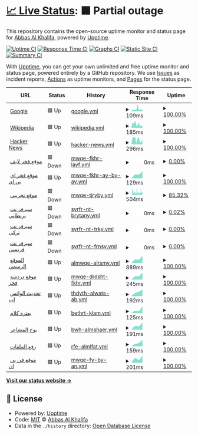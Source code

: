 # [📈 Live Status](https://info-devf5r.github.io/VPN): <!--live status--> **🟧 Partial outage**

This repository contains the open-source uptime monitor and status page for [Abbas Al Khalifa](http://www.devf5r.com/), powered by [Upptime](https://github.com/upptime/upptime).

[![Uptime CI](https://github.com/info-devf5r/VPN/workflows/Uptime%20CI/badge.svg)](https://github.com/info-devf5r/VPN/actions?query=workflow%3A%22Uptime+CI%22)
[![Response Time CI](https://github.com/info-devf5r/VPN/workflows/Response%20Time%20CI/badge.svg)](https://github.com/info-devf5r/VPN/actions?query=workflow%3A%22Response+Time+CI%22)
[![Graphs CI](https://github.com/info-devf5r/VPN/workflows/Graphs%20CI/badge.svg)](https://github.com/info-devf5r/VPN/actions?query=workflow%3A%22Graphs+CI%22)
[![Static Site CI](https://github.com/info-devf5r/VPN/workflows/Static%20Site%20CI/badge.svg)](https://github.com/info-devf5r/VPN/actions?query=workflow%3A%22Static+Site+CI%22)
[![Summary CI](https://github.com/info-devf5r/VPN/workflows/Summary%20CI/badge.svg)](https://github.com/info-devf5r/VPN/actions?query=workflow%3A%22Summary+CI%22)

With [Upptime](https://upptime.js.org), you can get your own unlimited and free uptime monitor and status page, powered entirely by a GitHub repository. We use [Issues](https://github.com/info-devf5r/VPN/issues) as incident reports, [Actions](https://github.com/info-devf5r/VPN/actions) as uptime monitors, and [Pages](https://info-devf5r.github.io/VPN) for the status page.

<!--start: status pages-->
<!-- This summary is generated by Upptime (https://github.com/upptime/upptime) -->
<!-- Do not edit this manually, your changes will be overwritten -->
<!-- prettier-ignore -->
| URL | Status | History | Response Time | Uptime |
| --- | ------ | ------- | ------------- | ------ |
| <img alt="" src="https://icons.duckduckgo.com/ip3/www.google.com.ico" height="13"> [Google](https://www.google.com) | 🟩 Up | [google.yml](https://github.com/info-devf5r/VPN/commits/HEAD/history/google.yml) | <details><summary><img alt="Response time graph" src="./graphs/google/response-time-week.png" height="20"> 109ms</summary><br><a href="https://info-devf5r.github.io/VPN/history/google"><img alt="Response time 109" src="https://img.shields.io/endpoint?url=https%3A%2F%2Fraw.githubusercontent.com%2Finfo-devf5r%2FVPN%2FHEAD%2Fapi%2Fgoogle%2Fresponse-time.json"></a><br><a href="https://info-devf5r.github.io/VPN/history/google"><img alt="24-hour response time 76" src="https://img.shields.io/endpoint?url=https%3A%2F%2Fraw.githubusercontent.com%2Finfo-devf5r%2FVPN%2FHEAD%2Fapi%2Fgoogle%2Fresponse-time-day.json"></a><br><a href="https://info-devf5r.github.io/VPN/history/google"><img alt="7-day response time 109" src="https://img.shields.io/endpoint?url=https%3A%2F%2Fraw.githubusercontent.com%2Finfo-devf5r%2FVPN%2FHEAD%2Fapi%2Fgoogle%2Fresponse-time-week.json"></a><br><a href="https://info-devf5r.github.io/VPN/history/google"><img alt="30-day response time 109" src="https://img.shields.io/endpoint?url=https%3A%2F%2Fraw.githubusercontent.com%2Finfo-devf5r%2FVPN%2FHEAD%2Fapi%2Fgoogle%2Fresponse-time-month.json"></a><br><a href="https://info-devf5r.github.io/VPN/history/google"><img alt="1-year response time 109" src="https://img.shields.io/endpoint?url=https%3A%2F%2Fraw.githubusercontent.com%2Finfo-devf5r%2FVPN%2FHEAD%2Fapi%2Fgoogle%2Fresponse-time-year.json"></a></details> | <details><summary><a href="https://info-devf5r.github.io/VPN/history/google">100.00%</a></summary><a href="https://info-devf5r.github.io/VPN/history/google"><img alt="All-time uptime 100.00%" src="https://img.shields.io/endpoint?url=https%3A%2F%2Fraw.githubusercontent.com%2Finfo-devf5r%2FVPN%2FHEAD%2Fapi%2Fgoogle%2Fuptime.json"></a><br><a href="https://info-devf5r.github.io/VPN/history/google"><img alt="24-hour uptime 100.00%" src="https://img.shields.io/endpoint?url=https%3A%2F%2Fraw.githubusercontent.com%2Finfo-devf5r%2FVPN%2FHEAD%2Fapi%2Fgoogle%2Fuptime-day.json"></a><br><a href="https://info-devf5r.github.io/VPN/history/google"><img alt="7-day uptime 100.00%" src="https://img.shields.io/endpoint?url=https%3A%2F%2Fraw.githubusercontent.com%2Finfo-devf5r%2FVPN%2FHEAD%2Fapi%2Fgoogle%2Fuptime-week.json"></a><br><a href="https://info-devf5r.github.io/VPN/history/google"><img alt="30-day uptime 100.00%" src="https://img.shields.io/endpoint?url=https%3A%2F%2Fraw.githubusercontent.com%2Finfo-devf5r%2FVPN%2FHEAD%2Fapi%2Fgoogle%2Fuptime-month.json"></a><br><a href="https://info-devf5r.github.io/VPN/history/google"><img alt="1-year uptime 100.00%" src="https://img.shields.io/endpoint?url=https%3A%2F%2Fraw.githubusercontent.com%2Finfo-devf5r%2FVPN%2FHEAD%2Fapi%2Fgoogle%2Fuptime-year.json"></a></details>
| <img alt="" src="https://icons.duckduckgo.com/ip3/en.wikipedia.org.ico" height="13"> [Wikipedia](https://en.wikipedia.org) | 🟩 Up | [wikipedia.yml](https://github.com/info-devf5r/VPN/commits/HEAD/history/wikipedia.yml) | <details><summary><img alt="Response time graph" src="./graphs/wikipedia/response-time-week.png" height="20"> 185ms</summary><br><a href="https://info-devf5r.github.io/VPN/history/wikipedia"><img alt="Response time 185" src="https://img.shields.io/endpoint?url=https%3A%2F%2Fraw.githubusercontent.com%2Finfo-devf5r%2FVPN%2FHEAD%2Fapi%2Fwikipedia%2Fresponse-time.json"></a><br><a href="https://info-devf5r.github.io/VPN/history/wikipedia"><img alt="24-hour response time 74" src="https://img.shields.io/endpoint?url=https%3A%2F%2Fraw.githubusercontent.com%2Finfo-devf5r%2FVPN%2FHEAD%2Fapi%2Fwikipedia%2Fresponse-time-day.json"></a><br><a href="https://info-devf5r.github.io/VPN/history/wikipedia"><img alt="7-day response time 185" src="https://img.shields.io/endpoint?url=https%3A%2F%2Fraw.githubusercontent.com%2Finfo-devf5r%2FVPN%2FHEAD%2Fapi%2Fwikipedia%2Fresponse-time-week.json"></a><br><a href="https://info-devf5r.github.io/VPN/history/wikipedia"><img alt="30-day response time 185" src="https://img.shields.io/endpoint?url=https%3A%2F%2Fraw.githubusercontent.com%2Finfo-devf5r%2FVPN%2FHEAD%2Fapi%2Fwikipedia%2Fresponse-time-month.json"></a><br><a href="https://info-devf5r.github.io/VPN/history/wikipedia"><img alt="1-year response time 185" src="https://img.shields.io/endpoint?url=https%3A%2F%2Fraw.githubusercontent.com%2Finfo-devf5r%2FVPN%2FHEAD%2Fapi%2Fwikipedia%2Fresponse-time-year.json"></a></details> | <details><summary><a href="https://info-devf5r.github.io/VPN/history/wikipedia">100.00%</a></summary><a href="https://info-devf5r.github.io/VPN/history/wikipedia"><img alt="All-time uptime 100.00%" src="https://img.shields.io/endpoint?url=https%3A%2F%2Fraw.githubusercontent.com%2Finfo-devf5r%2FVPN%2FHEAD%2Fapi%2Fwikipedia%2Fuptime.json"></a><br><a href="https://info-devf5r.github.io/VPN/history/wikipedia"><img alt="24-hour uptime 100.00%" src="https://img.shields.io/endpoint?url=https%3A%2F%2Fraw.githubusercontent.com%2Finfo-devf5r%2FVPN%2FHEAD%2Fapi%2Fwikipedia%2Fuptime-day.json"></a><br><a href="https://info-devf5r.github.io/VPN/history/wikipedia"><img alt="7-day uptime 100.00%" src="https://img.shields.io/endpoint?url=https%3A%2F%2Fraw.githubusercontent.com%2Finfo-devf5r%2FVPN%2FHEAD%2Fapi%2Fwikipedia%2Fuptime-week.json"></a><br><a href="https://info-devf5r.github.io/VPN/history/wikipedia"><img alt="30-day uptime 100.00%" src="https://img.shields.io/endpoint?url=https%3A%2F%2Fraw.githubusercontent.com%2Finfo-devf5r%2FVPN%2FHEAD%2Fapi%2Fwikipedia%2Fuptime-month.json"></a><br><a href="https://info-devf5r.github.io/VPN/history/wikipedia"><img alt="1-year uptime 100.00%" src="https://img.shields.io/endpoint?url=https%3A%2F%2Fraw.githubusercontent.com%2Finfo-devf5r%2FVPN%2FHEAD%2Fapi%2Fwikipedia%2Fuptime-year.json"></a></details>
| <img alt="" src="https://icons.duckduckgo.com/ip3/news.ycombinator.com.ico" height="13"> [Hacker News](https://news.ycombinator.com) | 🟩 Up | [hacker-news.yml](https://github.com/info-devf5r/VPN/commits/HEAD/history/hacker-news.yml) | <details><summary><img alt="Response time graph" src="./graphs/hacker-news/response-time-week.png" height="20"> 296ms</summary><br><a href="https://info-devf5r.github.io/VPN/history/hacker-news"><img alt="Response time 296" src="https://img.shields.io/endpoint?url=https%3A%2F%2Fraw.githubusercontent.com%2Finfo-devf5r%2FVPN%2FHEAD%2Fapi%2Fhacker-news%2Fresponse-time.json"></a><br><a href="https://info-devf5r.github.io/VPN/history/hacker-news"><img alt="24-hour response time 269" src="https://img.shields.io/endpoint?url=https%3A%2F%2Fraw.githubusercontent.com%2Finfo-devf5r%2FVPN%2FHEAD%2Fapi%2Fhacker-news%2Fresponse-time-day.json"></a><br><a href="https://info-devf5r.github.io/VPN/history/hacker-news"><img alt="7-day response time 296" src="https://img.shields.io/endpoint?url=https%3A%2F%2Fraw.githubusercontent.com%2Finfo-devf5r%2FVPN%2FHEAD%2Fapi%2Fhacker-news%2Fresponse-time-week.json"></a><br><a href="https://info-devf5r.github.io/VPN/history/hacker-news"><img alt="30-day response time 296" src="https://img.shields.io/endpoint?url=https%3A%2F%2Fraw.githubusercontent.com%2Finfo-devf5r%2FVPN%2FHEAD%2Fapi%2Fhacker-news%2Fresponse-time-month.json"></a><br><a href="https://info-devf5r.github.io/VPN/history/hacker-news"><img alt="1-year response time 296" src="https://img.shields.io/endpoint?url=https%3A%2F%2Fraw.githubusercontent.com%2Finfo-devf5r%2FVPN%2FHEAD%2Fapi%2Fhacker-news%2Fresponse-time-year.json"></a></details> | <details><summary><a href="https://info-devf5r.github.io/VPN/history/hacker-news">100.00%</a></summary><a href="https://info-devf5r.github.io/VPN/history/hacker-news"><img alt="All-time uptime 100.00%" src="https://img.shields.io/endpoint?url=https%3A%2F%2Fraw.githubusercontent.com%2Finfo-devf5r%2FVPN%2FHEAD%2Fapi%2Fhacker-news%2Fuptime.json"></a><br><a href="https://info-devf5r.github.io/VPN/history/hacker-news"><img alt="24-hour uptime 100.00%" src="https://img.shields.io/endpoint?url=https%3A%2F%2Fraw.githubusercontent.com%2Finfo-devf5r%2FVPN%2FHEAD%2Fapi%2Fhacker-news%2Fuptime-day.json"></a><br><a href="https://info-devf5r.github.io/VPN/history/hacker-news"><img alt="7-day uptime 100.00%" src="https://img.shields.io/endpoint?url=https%3A%2F%2Fraw.githubusercontent.com%2Finfo-devf5r%2FVPN%2FHEAD%2Fapi%2Fhacker-news%2Fuptime-week.json"></a><br><a href="https://info-devf5r.github.io/VPN/history/hacker-news"><img alt="30-day uptime 100.00%" src="https://img.shields.io/endpoint?url=https%3A%2F%2Fraw.githubusercontent.com%2Finfo-devf5r%2FVPN%2FHEAD%2Fapi%2Fhacker-news%2Fuptime-month.json"></a><br><a href="https://info-devf5r.github.io/VPN/history/hacker-news"><img alt="1-year uptime 100.00%" src="https://img.shields.io/endpoint?url=https%3A%2F%2Fraw.githubusercontent.com%2Finfo-devf5r%2FVPN%2FHEAD%2Fapi%2Fhacker-news%2Fuptime-year.json"></a></details>
| <img alt="" src="https://icons.duckduckgo.com/ip3/live.devf5r.com.ico" height="13"> [موقع فخر لايف](https://live.devf5r.com) | 🟥 Down | [mwqe-fkhr-layf.yml](https://github.com/info-devf5r/VPN/commits/HEAD/history/mwqe-fkhr-layf.yml) | <details><summary><img alt="Response time graph" src="./graphs/mwqe-fkhr-layf/response-time-week.png" height="20"> 0ms</summary><br><a href="https://info-devf5r.github.io/VPN/history/mwqe-fkhr-layf"><img alt="Response time 0" src="https://img.shields.io/endpoint?url=https%3A%2F%2Fraw.githubusercontent.com%2Finfo-devf5r%2FVPN%2FHEAD%2Fapi%2Fmwqe-fkhr-layf%2Fresponse-time.json"></a><br><a href="https://info-devf5r.github.io/VPN/history/mwqe-fkhr-layf"><img alt="24-hour response time 0" src="https://img.shields.io/endpoint?url=https%3A%2F%2Fraw.githubusercontent.com%2Finfo-devf5r%2FVPN%2FHEAD%2Fapi%2Fmwqe-fkhr-layf%2Fresponse-time-day.json"></a><br><a href="https://info-devf5r.github.io/VPN/history/mwqe-fkhr-layf"><img alt="7-day response time 0" src="https://img.shields.io/endpoint?url=https%3A%2F%2Fraw.githubusercontent.com%2Finfo-devf5r%2FVPN%2FHEAD%2Fapi%2Fmwqe-fkhr-layf%2Fresponse-time-week.json"></a><br><a href="https://info-devf5r.github.io/VPN/history/mwqe-fkhr-layf"><img alt="30-day response time 0" src="https://img.shields.io/endpoint?url=https%3A%2F%2Fraw.githubusercontent.com%2Finfo-devf5r%2FVPN%2FHEAD%2Fapi%2Fmwqe-fkhr-layf%2Fresponse-time-month.json"></a><br><a href="https://info-devf5r.github.io/VPN/history/mwqe-fkhr-layf"><img alt="1-year response time 0" src="https://img.shields.io/endpoint?url=https%3A%2F%2Fraw.githubusercontent.com%2Finfo-devf5r%2FVPN%2FHEAD%2Fapi%2Fmwqe-fkhr-layf%2Fresponse-time-year.json"></a></details> | <details><summary><a href="https://info-devf5r.github.io/VPN/history/mwqe-fkhr-layf">0.00%</a></summary><a href="https://info-devf5r.github.io/VPN/history/mwqe-fkhr-layf"><img alt="All-time uptime 0.00%" src="https://img.shields.io/endpoint?url=https%3A%2F%2Fraw.githubusercontent.com%2Finfo-devf5r%2FVPN%2FHEAD%2Fapi%2Fmwqe-fkhr-layf%2Fuptime.json"></a><br><a href="https://info-devf5r.github.io/VPN/history/mwqe-fkhr-layf"><img alt="24-hour uptime 0.00%" src="https://img.shields.io/endpoint?url=https%3A%2F%2Fraw.githubusercontent.com%2Finfo-devf5r%2FVPN%2FHEAD%2Fapi%2Fmwqe-fkhr-layf%2Fuptime-day.json"></a><br><a href="https://info-devf5r.github.io/VPN/history/mwqe-fkhr-layf"><img alt="7-day uptime 0.00%" src="https://img.shields.io/endpoint?url=https%3A%2F%2Fraw.githubusercontent.com%2Finfo-devf5r%2FVPN%2FHEAD%2Fapi%2Fmwqe-fkhr-layf%2Fuptime-week.json"></a><br><a href="https://info-devf5r.github.io/VPN/history/mwqe-fkhr-layf"><img alt="30-day uptime 0.00%" src="https://img.shields.io/endpoint?url=https%3A%2F%2Fraw.githubusercontent.com%2Finfo-devf5r%2FVPN%2FHEAD%2Fapi%2Fmwqe-fkhr-layf%2Fuptime-month.json"></a><br><a href="https://info-devf5r.github.io/VPN/history/mwqe-fkhr-layf"><img alt="1-year uptime 0.00%" src="https://img.shields.io/endpoint?url=https%3A%2F%2Fraw.githubusercontent.com%2Finfo-devf5r%2FVPN%2FHEAD%2Fapi%2Fmwqe-fkhr-layf%2Fuptime-year.json"></a></details>
| <img alt="" src="https://icons.duckduckgo.com/ip3/api.devf5r.com.ico" height="13"> [موقع فخر اي بي اي](http://api.devf5r.com) | 🟩 Up | [mwqe-fkhr-ay-by-ay.yml](https://github.com/info-devf5r/VPN/commits/HEAD/history/mwqe-fkhr-ay-by-ay.yml) | <details><summary><img alt="Response time graph" src="./graphs/mwqe-fkhr-ay-by-ay/response-time-week.png" height="20"> 129ms</summary><br><a href="https://info-devf5r.github.io/VPN/history/mwqe-fkhr-ay-by-ay"><img alt="Response time 129" src="https://img.shields.io/endpoint?url=https%3A%2F%2Fraw.githubusercontent.com%2Finfo-devf5r%2FVPN%2FHEAD%2Fapi%2Fmwqe-fkhr-ay-by-ay%2Fresponse-time.json"></a><br><a href="https://info-devf5r.github.io/VPN/history/mwqe-fkhr-ay-by-ay"><img alt="24-hour response time 191" src="https://img.shields.io/endpoint?url=https%3A%2F%2Fraw.githubusercontent.com%2Finfo-devf5r%2FVPN%2FHEAD%2Fapi%2Fmwqe-fkhr-ay-by-ay%2Fresponse-time-day.json"></a><br><a href="https://info-devf5r.github.io/VPN/history/mwqe-fkhr-ay-by-ay"><img alt="7-day response time 129" src="https://img.shields.io/endpoint?url=https%3A%2F%2Fraw.githubusercontent.com%2Finfo-devf5r%2FVPN%2FHEAD%2Fapi%2Fmwqe-fkhr-ay-by-ay%2Fresponse-time-week.json"></a><br><a href="https://info-devf5r.github.io/VPN/history/mwqe-fkhr-ay-by-ay"><img alt="30-day response time 129" src="https://img.shields.io/endpoint?url=https%3A%2F%2Fraw.githubusercontent.com%2Finfo-devf5r%2FVPN%2FHEAD%2Fapi%2Fmwqe-fkhr-ay-by-ay%2Fresponse-time-month.json"></a><br><a href="https://info-devf5r.github.io/VPN/history/mwqe-fkhr-ay-by-ay"><img alt="1-year response time 129" src="https://img.shields.io/endpoint?url=https%3A%2F%2Fraw.githubusercontent.com%2Finfo-devf5r%2FVPN%2FHEAD%2Fapi%2Fmwqe-fkhr-ay-by-ay%2Fresponse-time-year.json"></a></details> | <details><summary><a href="https://info-devf5r.github.io/VPN/history/mwqe-fkhr-ay-by-ay">100.00%</a></summary><a href="https://info-devf5r.github.io/VPN/history/mwqe-fkhr-ay-by-ay"><img alt="All-time uptime 100.00%" src="https://img.shields.io/endpoint?url=https%3A%2F%2Fraw.githubusercontent.com%2Finfo-devf5r%2FVPN%2FHEAD%2Fapi%2Fmwqe-fkhr-ay-by-ay%2Fuptime.json"></a><br><a href="https://info-devf5r.github.io/VPN/history/mwqe-fkhr-ay-by-ay"><img alt="24-hour uptime 100.00%" src="https://img.shields.io/endpoint?url=https%3A%2F%2Fraw.githubusercontent.com%2Finfo-devf5r%2FVPN%2FHEAD%2Fapi%2Fmwqe-fkhr-ay-by-ay%2Fuptime-day.json"></a><br><a href="https://info-devf5r.github.io/VPN/history/mwqe-fkhr-ay-by-ay"><img alt="7-day uptime 100.00%" src="https://img.shields.io/endpoint?url=https%3A%2F%2Fraw.githubusercontent.com%2Finfo-devf5r%2FVPN%2FHEAD%2Fapi%2Fmwqe-fkhr-ay-by-ay%2Fuptime-week.json"></a><br><a href="https://info-devf5r.github.io/VPN/history/mwqe-fkhr-ay-by-ay"><img alt="30-day uptime 100.00%" src="https://img.shields.io/endpoint?url=https%3A%2F%2Fraw.githubusercontent.com%2Finfo-devf5r%2FVPN%2FHEAD%2Fapi%2Fmwqe-fkhr-ay-by-ay%2Fuptime-month.json"></a><br><a href="https://info-devf5r.github.io/VPN/history/mwqe-fkhr-ay-by-ay"><img alt="1-year uptime 100.00%" src="https://img.shields.io/endpoint?url=https%3A%2F%2Fraw.githubusercontent.com%2Finfo-devf5r%2FVPN%2FHEAD%2Fapi%2Fmwqe-fkhr-ay-by-ay%2Fuptime-year.json"></a></details>
| <img alt="" src="https://icons.duckduckgo.com/ip3/www.nulled.to.ico" height="13"> [موقع تجريبي](https://www.nulled.to) | 🟥 Down | [mwqe-tjryby.yml](https://github.com/info-devf5r/VPN/commits/HEAD/history/mwqe-tjryby.yml) | <details><summary><img alt="Response time graph" src="./graphs/mwqe-tjryby/response-time-week.png" height="20"> 504ms</summary><br><a href="https://info-devf5r.github.io/VPN/history/mwqe-tjryby"><img alt="Response time 504" src="https://img.shields.io/endpoint?url=https%3A%2F%2Fraw.githubusercontent.com%2Finfo-devf5r%2FVPN%2FHEAD%2Fapi%2Fmwqe-tjryby%2Fresponse-time.json"></a><br><a href="https://info-devf5r.github.io/VPN/history/mwqe-tjryby"><img alt="24-hour response time 477" src="https://img.shields.io/endpoint?url=https%3A%2F%2Fraw.githubusercontent.com%2Finfo-devf5r%2FVPN%2FHEAD%2Fapi%2Fmwqe-tjryby%2Fresponse-time-day.json"></a><br><a href="https://info-devf5r.github.io/VPN/history/mwqe-tjryby"><img alt="7-day response time 504" src="https://img.shields.io/endpoint?url=https%3A%2F%2Fraw.githubusercontent.com%2Finfo-devf5r%2FVPN%2FHEAD%2Fapi%2Fmwqe-tjryby%2Fresponse-time-week.json"></a><br><a href="https://info-devf5r.github.io/VPN/history/mwqe-tjryby"><img alt="30-day response time 504" src="https://img.shields.io/endpoint?url=https%3A%2F%2Fraw.githubusercontent.com%2Finfo-devf5r%2FVPN%2FHEAD%2Fapi%2Fmwqe-tjryby%2Fresponse-time-month.json"></a><br><a href="https://info-devf5r.github.io/VPN/history/mwqe-tjryby"><img alt="1-year response time 504" src="https://img.shields.io/endpoint?url=https%3A%2F%2Fraw.githubusercontent.com%2Finfo-devf5r%2FVPN%2FHEAD%2Fapi%2Fmwqe-tjryby%2Fresponse-time-year.json"></a></details> | <details><summary><a href="https://info-devf5r.github.io/VPN/history/mwqe-tjryby">85.32%</a></summary><a href="https://info-devf5r.github.io/VPN/history/mwqe-tjryby"><img alt="All-time uptime 85.32%" src="https://img.shields.io/endpoint?url=https%3A%2F%2Fraw.githubusercontent.com%2Finfo-devf5r%2FVPN%2FHEAD%2Fapi%2Fmwqe-tjryby%2Fuptime.json"></a><br><a href="https://info-devf5r.github.io/VPN/history/mwqe-tjryby"><img alt="24-hour uptime 82.23%" src="https://img.shields.io/endpoint?url=https%3A%2F%2Fraw.githubusercontent.com%2Finfo-devf5r%2FVPN%2FHEAD%2Fapi%2Fmwqe-tjryby%2Fuptime-day.json"></a><br><a href="https://info-devf5r.github.io/VPN/history/mwqe-tjryby"><img alt="7-day uptime 85.32%" src="https://img.shields.io/endpoint?url=https%3A%2F%2Fraw.githubusercontent.com%2Finfo-devf5r%2FVPN%2FHEAD%2Fapi%2Fmwqe-tjryby%2Fuptime-week.json"></a><br><a href="https://info-devf5r.github.io/VPN/history/mwqe-tjryby"><img alt="30-day uptime 85.32%" src="https://img.shields.io/endpoint?url=https%3A%2F%2Fraw.githubusercontent.com%2Finfo-devf5r%2FVPN%2FHEAD%2Fapi%2Fmwqe-tjryby%2Fuptime-month.json"></a><br><a href="https://info-devf5r.github.io/VPN/history/mwqe-tjryby"><img alt="1-year uptime 85.32%" src="https://img.shields.io/endpoint?url=https%3A%2F%2Fraw.githubusercontent.com%2Finfo-devf5r%2FVPN%2FHEAD%2Fapi%2Fmwqe-tjryby%2Fuptime-year.json"></a></details>
| <img alt="" src="https://icons.duckduckgo.com/ip3/uk.vpn.devf5r.com.ico" height="13"> [سيرفر نت بريطاني](http://uk.vpn.devf5r.com) | 🟥 Down | [syrfr-nt-brytany.yml](https://github.com/info-devf5r/VPN/commits/HEAD/history/syrfr-nt-brytany.yml) | <details><summary><img alt="Response time graph" src="./graphs/syrfr-nt-brytany/response-time-week.png" height="20"> 0ms</summary><br><a href="https://info-devf5r.github.io/VPN/history/syrfr-nt-brytany"><img alt="Response time 0" src="https://img.shields.io/endpoint?url=https%3A%2F%2Fraw.githubusercontent.com%2Finfo-devf5r%2FVPN%2FHEAD%2Fapi%2Fsyrfr-nt-brytany%2Fresponse-time.json"></a><br><a href="https://info-devf5r.github.io/VPN/history/syrfr-nt-brytany"><img alt="24-hour response time 0" src="https://img.shields.io/endpoint?url=https%3A%2F%2Fraw.githubusercontent.com%2Finfo-devf5r%2FVPN%2FHEAD%2Fapi%2Fsyrfr-nt-brytany%2Fresponse-time-day.json"></a><br><a href="https://info-devf5r.github.io/VPN/history/syrfr-nt-brytany"><img alt="7-day response time 0" src="https://img.shields.io/endpoint?url=https%3A%2F%2Fraw.githubusercontent.com%2Finfo-devf5r%2FVPN%2FHEAD%2Fapi%2Fsyrfr-nt-brytany%2Fresponse-time-week.json"></a><br><a href="https://info-devf5r.github.io/VPN/history/syrfr-nt-brytany"><img alt="30-day response time 0" src="https://img.shields.io/endpoint?url=https%3A%2F%2Fraw.githubusercontent.com%2Finfo-devf5r%2FVPN%2FHEAD%2Fapi%2Fsyrfr-nt-brytany%2Fresponse-time-month.json"></a><br><a href="https://info-devf5r.github.io/VPN/history/syrfr-nt-brytany"><img alt="1-year response time 0" src="https://img.shields.io/endpoint?url=https%3A%2F%2Fraw.githubusercontent.com%2Finfo-devf5r%2FVPN%2FHEAD%2Fapi%2Fsyrfr-nt-brytany%2Fresponse-time-year.json"></a></details> | <details><summary><a href="https://info-devf5r.github.io/VPN/history/syrfr-nt-brytany">0.02%</a></summary><a href="https://info-devf5r.github.io/VPN/history/syrfr-nt-brytany"><img alt="All-time uptime 0.02%" src="https://img.shields.io/endpoint?url=https%3A%2F%2Fraw.githubusercontent.com%2Finfo-devf5r%2FVPN%2FHEAD%2Fapi%2Fsyrfr-nt-brytany%2Fuptime.json"></a><br><a href="https://info-devf5r.github.io/VPN/history/syrfr-nt-brytany"><img alt="24-hour uptime 0.00%" src="https://img.shields.io/endpoint?url=https%3A%2F%2Fraw.githubusercontent.com%2Finfo-devf5r%2FVPN%2FHEAD%2Fapi%2Fsyrfr-nt-brytany%2Fuptime-day.json"></a><br><a href="https://info-devf5r.github.io/VPN/history/syrfr-nt-brytany"><img alt="7-day uptime 0.02%" src="https://img.shields.io/endpoint?url=https%3A%2F%2Fraw.githubusercontent.com%2Finfo-devf5r%2FVPN%2FHEAD%2Fapi%2Fsyrfr-nt-brytany%2Fuptime-week.json"></a><br><a href="https://info-devf5r.github.io/VPN/history/syrfr-nt-brytany"><img alt="30-day uptime 0.02%" src="https://img.shields.io/endpoint?url=https%3A%2F%2Fraw.githubusercontent.com%2Finfo-devf5r%2FVPN%2FHEAD%2Fapi%2Fsyrfr-nt-brytany%2Fuptime-month.json"></a><br><a href="https://info-devf5r.github.io/VPN/history/syrfr-nt-brytany"><img alt="1-year uptime 0.02%" src="https://img.shields.io/endpoint?url=https%3A%2F%2Fraw.githubusercontent.com%2Finfo-devf5r%2FVPN%2FHEAD%2Fapi%2Fsyrfr-nt-brytany%2Fuptime-year.json"></a></details>
| <img alt="" src="https://icons.duckduckgo.com/ip3/tr.vpn.devf5r.com.ico" height="13"> [سيرفر نت تركي](http://tr.vpn.devf5r.com) | 🟥 Down | [syrfr-nt-trky.yml](https://github.com/info-devf5r/VPN/commits/HEAD/history/syrfr-nt-trky.yml) | <details><summary><img alt="Response time graph" src="./graphs/syrfr-nt-trky/response-time-week.png" height="20"> 0ms</summary><br><a href="https://info-devf5r.github.io/VPN/history/syrfr-nt-trky"><img alt="Response time 0" src="https://img.shields.io/endpoint?url=https%3A%2F%2Fraw.githubusercontent.com%2Finfo-devf5r%2FVPN%2FHEAD%2Fapi%2Fsyrfr-nt-trky%2Fresponse-time.json"></a><br><a href="https://info-devf5r.github.io/VPN/history/syrfr-nt-trky"><img alt="24-hour response time 0" src="https://img.shields.io/endpoint?url=https%3A%2F%2Fraw.githubusercontent.com%2Finfo-devf5r%2FVPN%2FHEAD%2Fapi%2Fsyrfr-nt-trky%2Fresponse-time-day.json"></a><br><a href="https://info-devf5r.github.io/VPN/history/syrfr-nt-trky"><img alt="7-day response time 0" src="https://img.shields.io/endpoint?url=https%3A%2F%2Fraw.githubusercontent.com%2Finfo-devf5r%2FVPN%2FHEAD%2Fapi%2Fsyrfr-nt-trky%2Fresponse-time-week.json"></a><br><a href="https://info-devf5r.github.io/VPN/history/syrfr-nt-trky"><img alt="30-day response time 0" src="https://img.shields.io/endpoint?url=https%3A%2F%2Fraw.githubusercontent.com%2Finfo-devf5r%2FVPN%2FHEAD%2Fapi%2Fsyrfr-nt-trky%2Fresponse-time-month.json"></a><br><a href="https://info-devf5r.github.io/VPN/history/syrfr-nt-trky"><img alt="1-year response time 0" src="https://img.shields.io/endpoint?url=https%3A%2F%2Fraw.githubusercontent.com%2Finfo-devf5r%2FVPN%2FHEAD%2Fapi%2Fsyrfr-nt-trky%2Fresponse-time-year.json"></a></details> | <details><summary><a href="https://info-devf5r.github.io/VPN/history/syrfr-nt-trky">0.00%</a></summary><a href="https://info-devf5r.github.io/VPN/history/syrfr-nt-trky"><img alt="All-time uptime 0.00%" src="https://img.shields.io/endpoint?url=https%3A%2F%2Fraw.githubusercontent.com%2Finfo-devf5r%2FVPN%2FHEAD%2Fapi%2Fsyrfr-nt-trky%2Fuptime.json"></a><br><a href="https://info-devf5r.github.io/VPN/history/syrfr-nt-trky"><img alt="24-hour uptime 0.00%" src="https://img.shields.io/endpoint?url=https%3A%2F%2Fraw.githubusercontent.com%2Finfo-devf5r%2FVPN%2FHEAD%2Fapi%2Fsyrfr-nt-trky%2Fuptime-day.json"></a><br><a href="https://info-devf5r.github.io/VPN/history/syrfr-nt-trky"><img alt="7-day uptime 0.00%" src="https://img.shields.io/endpoint?url=https%3A%2F%2Fraw.githubusercontent.com%2Finfo-devf5r%2FVPN%2FHEAD%2Fapi%2Fsyrfr-nt-trky%2Fuptime-week.json"></a><br><a href="https://info-devf5r.github.io/VPN/history/syrfr-nt-trky"><img alt="30-day uptime 0.00%" src="https://img.shields.io/endpoint?url=https%3A%2F%2Fraw.githubusercontent.com%2Finfo-devf5r%2FVPN%2FHEAD%2Fapi%2Fsyrfr-nt-trky%2Fuptime-month.json"></a><br><a href="https://info-devf5r.github.io/VPN/history/syrfr-nt-trky"><img alt="1-year uptime 0.00%" src="https://img.shields.io/endpoint?url=https%3A%2F%2Fraw.githubusercontent.com%2Finfo-devf5r%2FVPN%2FHEAD%2Fapi%2Fsyrfr-nt-trky%2Fuptime-year.json"></a></details>
| <img alt="" src="https://icons.duckduckgo.com/ip3/fr.vpn.devf5r.com.ico" height="13"> [سيرفر نت فرنسي](http://fr.vpn.devf5r.com) | 🟥 Down | [syrfr-nt-frnsy.yml](https://github.com/info-devf5r/VPN/commits/HEAD/history/syrfr-nt-frnsy.yml) | <details><summary><img alt="Response time graph" src="./graphs/syrfr-nt-frnsy/response-time-week.png" height="20"> 0ms</summary><br><a href="https://info-devf5r.github.io/VPN/history/syrfr-nt-frnsy"><img alt="Response time 0" src="https://img.shields.io/endpoint?url=https%3A%2F%2Fraw.githubusercontent.com%2Finfo-devf5r%2FVPN%2FHEAD%2Fapi%2Fsyrfr-nt-frnsy%2Fresponse-time.json"></a><br><a href="https://info-devf5r.github.io/VPN/history/syrfr-nt-frnsy"><img alt="24-hour response time 0" src="https://img.shields.io/endpoint?url=https%3A%2F%2Fraw.githubusercontent.com%2Finfo-devf5r%2FVPN%2FHEAD%2Fapi%2Fsyrfr-nt-frnsy%2Fresponse-time-day.json"></a><br><a href="https://info-devf5r.github.io/VPN/history/syrfr-nt-frnsy"><img alt="7-day response time 0" src="https://img.shields.io/endpoint?url=https%3A%2F%2Fraw.githubusercontent.com%2Finfo-devf5r%2FVPN%2FHEAD%2Fapi%2Fsyrfr-nt-frnsy%2Fresponse-time-week.json"></a><br><a href="https://info-devf5r.github.io/VPN/history/syrfr-nt-frnsy"><img alt="30-day response time 0" src="https://img.shields.io/endpoint?url=https%3A%2F%2Fraw.githubusercontent.com%2Finfo-devf5r%2FVPN%2FHEAD%2Fapi%2Fsyrfr-nt-frnsy%2Fresponse-time-month.json"></a><br><a href="https://info-devf5r.github.io/VPN/history/syrfr-nt-frnsy"><img alt="1-year response time 0" src="https://img.shields.io/endpoint?url=https%3A%2F%2Fraw.githubusercontent.com%2Finfo-devf5r%2FVPN%2FHEAD%2Fapi%2Fsyrfr-nt-frnsy%2Fresponse-time-year.json"></a></details> | <details><summary><a href="https://info-devf5r.github.io/VPN/history/syrfr-nt-frnsy">0.00%</a></summary><a href="https://info-devf5r.github.io/VPN/history/syrfr-nt-frnsy"><img alt="All-time uptime 0.00%" src="https://img.shields.io/endpoint?url=https%3A%2F%2Fraw.githubusercontent.com%2Finfo-devf5r%2FVPN%2FHEAD%2Fapi%2Fsyrfr-nt-frnsy%2Fuptime.json"></a><br><a href="https://info-devf5r.github.io/VPN/history/syrfr-nt-frnsy"><img alt="24-hour uptime 0.00%" src="https://img.shields.io/endpoint?url=https%3A%2F%2Fraw.githubusercontent.com%2Finfo-devf5r%2FVPN%2FHEAD%2Fapi%2Fsyrfr-nt-frnsy%2Fuptime-day.json"></a><br><a href="https://info-devf5r.github.io/VPN/history/syrfr-nt-frnsy"><img alt="7-day uptime 0.00%" src="https://img.shields.io/endpoint?url=https%3A%2F%2Fraw.githubusercontent.com%2Finfo-devf5r%2FVPN%2FHEAD%2Fapi%2Fsyrfr-nt-frnsy%2Fuptime-week.json"></a><br><a href="https://info-devf5r.github.io/VPN/history/syrfr-nt-frnsy"><img alt="30-day uptime 0.00%" src="https://img.shields.io/endpoint?url=https%3A%2F%2Fraw.githubusercontent.com%2Finfo-devf5r%2FVPN%2FHEAD%2Fapi%2Fsyrfr-nt-frnsy%2Fuptime-month.json"></a><br><a href="https://info-devf5r.github.io/VPN/history/syrfr-nt-frnsy"><img alt="1-year uptime 0.00%" src="https://img.shields.io/endpoint?url=https%3A%2F%2Fraw.githubusercontent.com%2Finfo-devf5r%2FVPN%2FHEAD%2Fapi%2Fsyrfr-nt-frnsy%2Fuptime-year.json"></a></details>
| <img alt="" src="https://icons.duckduckgo.com/ip3/devf5r.com.ico" height="13"> [الموقع الرسمي](https://devf5r.com) | 🟩 Up | [almwqe-alrsmy.yml](https://github.com/info-devf5r/VPN/commits/HEAD/history/almwqe-alrsmy.yml) | <details><summary><img alt="Response time graph" src="./graphs/almwqe-alrsmy/response-time-week.png" height="20"> 889ms</summary><br><a href="https://info-devf5r.github.io/VPN/history/almwqe-alrsmy"><img alt="Response time 889" src="https://img.shields.io/endpoint?url=https%3A%2F%2Fraw.githubusercontent.com%2Finfo-devf5r%2FVPN%2FHEAD%2Fapi%2Falmwqe-alrsmy%2Fresponse-time.json"></a><br><a href="https://info-devf5r.github.io/VPN/history/almwqe-alrsmy"><img alt="24-hour response time 1362" src="https://img.shields.io/endpoint?url=https%3A%2F%2Fraw.githubusercontent.com%2Finfo-devf5r%2FVPN%2FHEAD%2Fapi%2Falmwqe-alrsmy%2Fresponse-time-day.json"></a><br><a href="https://info-devf5r.github.io/VPN/history/almwqe-alrsmy"><img alt="7-day response time 889" src="https://img.shields.io/endpoint?url=https%3A%2F%2Fraw.githubusercontent.com%2Finfo-devf5r%2FVPN%2FHEAD%2Fapi%2Falmwqe-alrsmy%2Fresponse-time-week.json"></a><br><a href="https://info-devf5r.github.io/VPN/history/almwqe-alrsmy"><img alt="30-day response time 889" src="https://img.shields.io/endpoint?url=https%3A%2F%2Fraw.githubusercontent.com%2Finfo-devf5r%2FVPN%2FHEAD%2Fapi%2Falmwqe-alrsmy%2Fresponse-time-month.json"></a><br><a href="https://info-devf5r.github.io/VPN/history/almwqe-alrsmy"><img alt="1-year response time 889" src="https://img.shields.io/endpoint?url=https%3A%2F%2Fraw.githubusercontent.com%2Finfo-devf5r%2FVPN%2FHEAD%2Fapi%2Falmwqe-alrsmy%2Fresponse-time-year.json"></a></details> | <details><summary><a href="https://info-devf5r.github.io/VPN/history/almwqe-alrsmy">100.00%</a></summary><a href="https://info-devf5r.github.io/VPN/history/almwqe-alrsmy"><img alt="All-time uptime 100.00%" src="https://img.shields.io/endpoint?url=https%3A%2F%2Fraw.githubusercontent.com%2Finfo-devf5r%2FVPN%2FHEAD%2Fapi%2Falmwqe-alrsmy%2Fuptime.json"></a><br><a href="https://info-devf5r.github.io/VPN/history/almwqe-alrsmy"><img alt="24-hour uptime 100.00%" src="https://img.shields.io/endpoint?url=https%3A%2F%2Fraw.githubusercontent.com%2Finfo-devf5r%2FVPN%2FHEAD%2Fapi%2Falmwqe-alrsmy%2Fuptime-day.json"></a><br><a href="https://info-devf5r.github.io/VPN/history/almwqe-alrsmy"><img alt="7-day uptime 100.00%" src="https://img.shields.io/endpoint?url=https%3A%2F%2Fraw.githubusercontent.com%2Finfo-devf5r%2FVPN%2FHEAD%2Fapi%2Falmwqe-alrsmy%2Fuptime-week.json"></a><br><a href="https://info-devf5r.github.io/VPN/history/almwqe-alrsmy"><img alt="30-day uptime 100.00%" src="https://img.shields.io/endpoint?url=https%3A%2F%2Fraw.githubusercontent.com%2Finfo-devf5r%2FVPN%2FHEAD%2Fapi%2Falmwqe-alrsmy%2Fuptime-month.json"></a><br><a href="https://info-devf5r.github.io/VPN/history/almwqe-alrsmy"><img alt="1-year uptime 100.00%" src="https://img.shields.io/endpoint?url=https%3A%2F%2Fraw.githubusercontent.com%2Finfo-devf5r%2FVPN%2FHEAD%2Fapi%2Falmwqe-alrsmy%2Fuptime-year.json"></a></details>
| <img alt="" src="https://icons.duckduckgo.com/ip3/chat.devf5r.com.ico" height="13"> [موقع دردشة فخر](https://chat.devf5r.com) | 🟩 Up | [mwqe-drdsht-fkhr.yml](https://github.com/info-devf5r/VPN/commits/HEAD/history/mwqe-drdsht-fkhr.yml) | <details><summary><img alt="Response time graph" src="./graphs/mwqe-drdsht-fkhr/response-time-week.png" height="20"> 245ms</summary><br><a href="https://info-devf5r.github.io/VPN/history/mwqe-drdsht-fkhr"><img alt="Response time 245" src="https://img.shields.io/endpoint?url=https%3A%2F%2Fraw.githubusercontent.com%2Finfo-devf5r%2FVPN%2FHEAD%2Fapi%2Fmwqe-drdsht-fkhr%2Fresponse-time.json"></a><br><a href="https://info-devf5r.github.io/VPN/history/mwqe-drdsht-fkhr"><img alt="24-hour response time 380" src="https://img.shields.io/endpoint?url=https%3A%2F%2Fraw.githubusercontent.com%2Finfo-devf5r%2FVPN%2FHEAD%2Fapi%2Fmwqe-drdsht-fkhr%2Fresponse-time-day.json"></a><br><a href="https://info-devf5r.github.io/VPN/history/mwqe-drdsht-fkhr"><img alt="7-day response time 245" src="https://img.shields.io/endpoint?url=https%3A%2F%2Fraw.githubusercontent.com%2Finfo-devf5r%2FVPN%2FHEAD%2Fapi%2Fmwqe-drdsht-fkhr%2Fresponse-time-week.json"></a><br><a href="https://info-devf5r.github.io/VPN/history/mwqe-drdsht-fkhr"><img alt="30-day response time 245" src="https://img.shields.io/endpoint?url=https%3A%2F%2Fraw.githubusercontent.com%2Finfo-devf5r%2FVPN%2FHEAD%2Fapi%2Fmwqe-drdsht-fkhr%2Fresponse-time-month.json"></a><br><a href="https://info-devf5r.github.io/VPN/history/mwqe-drdsht-fkhr"><img alt="1-year response time 245" src="https://img.shields.io/endpoint?url=https%3A%2F%2Fraw.githubusercontent.com%2Finfo-devf5r%2FVPN%2FHEAD%2Fapi%2Fmwqe-drdsht-fkhr%2Fresponse-time-year.json"></a></details> | <details><summary><a href="https://info-devf5r.github.io/VPN/history/mwqe-drdsht-fkhr">100.00%</a></summary><a href="https://info-devf5r.github.io/VPN/history/mwqe-drdsht-fkhr"><img alt="All-time uptime 100.00%" src="https://img.shields.io/endpoint?url=https%3A%2F%2Fraw.githubusercontent.com%2Finfo-devf5r%2FVPN%2FHEAD%2Fapi%2Fmwqe-drdsht-fkhr%2Fuptime.json"></a><br><a href="https://info-devf5r.github.io/VPN/history/mwqe-drdsht-fkhr"><img alt="24-hour uptime 100.00%" src="https://img.shields.io/endpoint?url=https%3A%2F%2Fraw.githubusercontent.com%2Finfo-devf5r%2FVPN%2FHEAD%2Fapi%2Fmwqe-drdsht-fkhr%2Fuptime-day.json"></a><br><a href="https://info-devf5r.github.io/VPN/history/mwqe-drdsht-fkhr"><img alt="7-day uptime 100.00%" src="https://img.shields.io/endpoint?url=https%3A%2F%2Fraw.githubusercontent.com%2Finfo-devf5r%2FVPN%2FHEAD%2Fapi%2Fmwqe-drdsht-fkhr%2Fuptime-week.json"></a><br><a href="https://info-devf5r.github.io/VPN/history/mwqe-drdsht-fkhr"><img alt="30-day uptime 100.00%" src="https://img.shields.io/endpoint?url=https%3A%2F%2Fraw.githubusercontent.com%2Finfo-devf5r%2FVPN%2FHEAD%2Fapi%2Fmwqe-drdsht-fkhr%2Fuptime-month.json"></a><br><a href="https://info-devf5r.github.io/VPN/history/mwqe-drdsht-fkhr"><img alt="1-year uptime 100.00%" src="https://img.shields.io/endpoint?url=https%3A%2F%2Fraw.githubusercontent.com%2Finfo-devf5r%2FVPN%2FHEAD%2Fapi%2Fmwqe-drdsht-fkhr%2Fuptime-year.json"></a></details>
| <img alt="" src="https://icons.duckduckgo.com/ip3/update.devf5r.com.ico" height="13"> [تحديث الواتس اب](https://update.devf5r.com) | 🟩 Up | [thdyth-alwats-ab.yml](https://github.com/info-devf5r/VPN/commits/HEAD/history/thdyth-alwats-ab.yml) | <details><summary><img alt="Response time graph" src="./graphs/thdyth-alwats-ab/response-time-week.png" height="20"> 192ms</summary><br><a href="https://info-devf5r.github.io/VPN/history/thdyth-alwats-ab"><img alt="Response time 192" src="https://img.shields.io/endpoint?url=https%3A%2F%2Fraw.githubusercontent.com%2Finfo-devf5r%2FVPN%2FHEAD%2Fapi%2Fthdyth-alwats-ab%2Fresponse-time.json"></a><br><a href="https://info-devf5r.github.io/VPN/history/thdyth-alwats-ab"><img alt="24-hour response time 271" src="https://img.shields.io/endpoint?url=https%3A%2F%2Fraw.githubusercontent.com%2Finfo-devf5r%2FVPN%2FHEAD%2Fapi%2Fthdyth-alwats-ab%2Fresponse-time-day.json"></a><br><a href="https://info-devf5r.github.io/VPN/history/thdyth-alwats-ab"><img alt="7-day response time 192" src="https://img.shields.io/endpoint?url=https%3A%2F%2Fraw.githubusercontent.com%2Finfo-devf5r%2FVPN%2FHEAD%2Fapi%2Fthdyth-alwats-ab%2Fresponse-time-week.json"></a><br><a href="https://info-devf5r.github.io/VPN/history/thdyth-alwats-ab"><img alt="30-day response time 192" src="https://img.shields.io/endpoint?url=https%3A%2F%2Fraw.githubusercontent.com%2Finfo-devf5r%2FVPN%2FHEAD%2Fapi%2Fthdyth-alwats-ab%2Fresponse-time-month.json"></a><br><a href="https://info-devf5r.github.io/VPN/history/thdyth-alwats-ab"><img alt="1-year response time 192" src="https://img.shields.io/endpoint?url=https%3A%2F%2Fraw.githubusercontent.com%2Finfo-devf5r%2FVPN%2FHEAD%2Fapi%2Fthdyth-alwats-ab%2Fresponse-time-year.json"></a></details> | <details><summary><a href="https://info-devf5r.github.io/VPN/history/thdyth-alwats-ab">100.00%</a></summary><a href="https://info-devf5r.github.io/VPN/history/thdyth-alwats-ab"><img alt="All-time uptime 100.00%" src="https://img.shields.io/endpoint?url=https%3A%2F%2Fraw.githubusercontent.com%2Finfo-devf5r%2FVPN%2FHEAD%2Fapi%2Fthdyth-alwats-ab%2Fuptime.json"></a><br><a href="https://info-devf5r.github.io/VPN/history/thdyth-alwats-ab"><img alt="24-hour uptime 100.00%" src="https://img.shields.io/endpoint?url=https%3A%2F%2Fraw.githubusercontent.com%2Finfo-devf5r%2FVPN%2FHEAD%2Fapi%2Fthdyth-alwats-ab%2Fuptime-day.json"></a><br><a href="https://info-devf5r.github.io/VPN/history/thdyth-alwats-ab"><img alt="7-day uptime 100.00%" src="https://img.shields.io/endpoint?url=https%3A%2F%2Fraw.githubusercontent.com%2Finfo-devf5r%2FVPN%2FHEAD%2Fapi%2Fthdyth-alwats-ab%2Fuptime-week.json"></a><br><a href="https://info-devf5r.github.io/VPN/history/thdyth-alwats-ab"><img alt="30-day uptime 100.00%" src="https://img.shields.io/endpoint?url=https%3A%2F%2Fraw.githubusercontent.com%2Finfo-devf5r%2FVPN%2FHEAD%2Fapi%2Fthdyth-alwats-ab%2Fuptime-month.json"></a><br><a href="https://info-devf5r.github.io/VPN/history/thdyth-alwats-ab"><img alt="1-year uptime 100.00%" src="https://img.shields.io/endpoint?url=https%3A%2F%2Fraw.githubusercontent.com%2Finfo-devf5r%2FVPN%2FHEAD%2Fapi%2Fthdyth-alwats-ab%2Fuptime-year.json"></a></details>
| <img alt="" src="https://icons.duckduckgo.com/ip3/kalam.devf5r.com.ico" height="13"> [بعثرة كلام](https://kalam.devf5r.com) | 🟩 Up | [bethrt-klam.yml](https://github.com/info-devf5r/VPN/commits/HEAD/history/bethrt-klam.yml) | <details><summary><img alt="Response time graph" src="./graphs/bethrt-klam/response-time-week.png" height="20"> 125ms</summary><br><a href="https://info-devf5r.github.io/VPN/history/bethrt-klam"><img alt="Response time 125" src="https://img.shields.io/endpoint?url=https%3A%2F%2Fraw.githubusercontent.com%2Finfo-devf5r%2FVPN%2FHEAD%2Fapi%2Fbethrt-klam%2Fresponse-time.json"></a><br><a href="https://info-devf5r.github.io/VPN/history/bethrt-klam"><img alt="24-hour response time 229" src="https://img.shields.io/endpoint?url=https%3A%2F%2Fraw.githubusercontent.com%2Finfo-devf5r%2FVPN%2FHEAD%2Fapi%2Fbethrt-klam%2Fresponse-time-day.json"></a><br><a href="https://info-devf5r.github.io/VPN/history/bethrt-klam"><img alt="7-day response time 125" src="https://img.shields.io/endpoint?url=https%3A%2F%2Fraw.githubusercontent.com%2Finfo-devf5r%2FVPN%2FHEAD%2Fapi%2Fbethrt-klam%2Fresponse-time-week.json"></a><br><a href="https://info-devf5r.github.io/VPN/history/bethrt-klam"><img alt="30-day response time 125" src="https://img.shields.io/endpoint?url=https%3A%2F%2Fraw.githubusercontent.com%2Finfo-devf5r%2FVPN%2FHEAD%2Fapi%2Fbethrt-klam%2Fresponse-time-month.json"></a><br><a href="https://info-devf5r.github.io/VPN/history/bethrt-klam"><img alt="1-year response time 125" src="https://img.shields.io/endpoint?url=https%3A%2F%2Fraw.githubusercontent.com%2Finfo-devf5r%2FVPN%2FHEAD%2Fapi%2Fbethrt-klam%2Fresponse-time-year.json"></a></details> | <details><summary><a href="https://info-devf5r.github.io/VPN/history/bethrt-klam">100.00%</a></summary><a href="https://info-devf5r.github.io/VPN/history/bethrt-klam"><img alt="All-time uptime 100.00%" src="https://img.shields.io/endpoint?url=https%3A%2F%2Fraw.githubusercontent.com%2Finfo-devf5r%2FVPN%2FHEAD%2Fapi%2Fbethrt-klam%2Fuptime.json"></a><br><a href="https://info-devf5r.github.io/VPN/history/bethrt-klam"><img alt="24-hour uptime 100.00%" src="https://img.shields.io/endpoint?url=https%3A%2F%2Fraw.githubusercontent.com%2Finfo-devf5r%2FVPN%2FHEAD%2Fapi%2Fbethrt-klam%2Fuptime-day.json"></a><br><a href="https://info-devf5r.github.io/VPN/history/bethrt-klam"><img alt="7-day uptime 100.00%" src="https://img.shields.io/endpoint?url=https%3A%2F%2Fraw.githubusercontent.com%2Finfo-devf5r%2FVPN%2FHEAD%2Fapi%2Fbethrt-klam%2Fuptime-week.json"></a><br><a href="https://info-devf5r.github.io/VPN/history/bethrt-klam"><img alt="30-day uptime 100.00%" src="https://img.shields.io/endpoint?url=https%3A%2F%2Fraw.githubusercontent.com%2Finfo-devf5r%2FVPN%2FHEAD%2Fapi%2Fbethrt-klam%2Fuptime-month.json"></a><br><a href="https://info-devf5r.github.io/VPN/history/bethrt-klam"><img alt="1-year uptime 100.00%" src="https://img.shields.io/endpoint?url=https%3A%2F%2Fraw.githubusercontent.com%2Finfo-devf5r%2FVPN%2FHEAD%2Fapi%2Fbethrt-klam%2Fuptime-year.json"></a></details>
| <img alt="" src="https://icons.duckduckgo.com/ip3/quotes.devf5r.com.ico" height="13"> [بوح المشاعر](https://quotes.devf5r.com) | 🟩 Up | [bwh-almshaer.yml](https://github.com/info-devf5r/VPN/commits/HEAD/history/bwh-almshaer.yml) | <details><summary><img alt="Response time graph" src="./graphs/bwh-almshaer/response-time-week.png" height="20"> 191ms</summary><br><a href="https://info-devf5r.github.io/VPN/history/bwh-almshaer"><img alt="Response time 191" src="https://img.shields.io/endpoint?url=https%3A%2F%2Fraw.githubusercontent.com%2Finfo-devf5r%2FVPN%2FHEAD%2Fapi%2Fbwh-almshaer%2Fresponse-time.json"></a><br><a href="https://info-devf5r.github.io/VPN/history/bwh-almshaer"><img alt="24-hour response time 285" src="https://img.shields.io/endpoint?url=https%3A%2F%2Fraw.githubusercontent.com%2Finfo-devf5r%2FVPN%2FHEAD%2Fapi%2Fbwh-almshaer%2Fresponse-time-day.json"></a><br><a href="https://info-devf5r.github.io/VPN/history/bwh-almshaer"><img alt="7-day response time 191" src="https://img.shields.io/endpoint?url=https%3A%2F%2Fraw.githubusercontent.com%2Finfo-devf5r%2FVPN%2FHEAD%2Fapi%2Fbwh-almshaer%2Fresponse-time-week.json"></a><br><a href="https://info-devf5r.github.io/VPN/history/bwh-almshaer"><img alt="30-day response time 191" src="https://img.shields.io/endpoint?url=https%3A%2F%2Fraw.githubusercontent.com%2Finfo-devf5r%2FVPN%2FHEAD%2Fapi%2Fbwh-almshaer%2Fresponse-time-month.json"></a><br><a href="https://info-devf5r.github.io/VPN/history/bwh-almshaer"><img alt="1-year response time 191" src="https://img.shields.io/endpoint?url=https%3A%2F%2Fraw.githubusercontent.com%2Finfo-devf5r%2FVPN%2FHEAD%2Fapi%2Fbwh-almshaer%2Fresponse-time-year.json"></a></details> | <details><summary><a href="https://info-devf5r.github.io/VPN/history/bwh-almshaer">100.00%</a></summary><a href="https://info-devf5r.github.io/VPN/history/bwh-almshaer"><img alt="All-time uptime 100.00%" src="https://img.shields.io/endpoint?url=https%3A%2F%2Fraw.githubusercontent.com%2Finfo-devf5r%2FVPN%2FHEAD%2Fapi%2Fbwh-almshaer%2Fuptime.json"></a><br><a href="https://info-devf5r.github.io/VPN/history/bwh-almshaer"><img alt="24-hour uptime 100.00%" src="https://img.shields.io/endpoint?url=https%3A%2F%2Fraw.githubusercontent.com%2Finfo-devf5r%2FVPN%2FHEAD%2Fapi%2Fbwh-almshaer%2Fuptime-day.json"></a><br><a href="https://info-devf5r.github.io/VPN/history/bwh-almshaer"><img alt="7-day uptime 100.00%" src="https://img.shields.io/endpoint?url=https%3A%2F%2Fraw.githubusercontent.com%2Finfo-devf5r%2FVPN%2FHEAD%2Fapi%2Fbwh-almshaer%2Fuptime-week.json"></a><br><a href="https://info-devf5r.github.io/VPN/history/bwh-almshaer"><img alt="30-day uptime 100.00%" src="https://img.shields.io/endpoint?url=https%3A%2F%2Fraw.githubusercontent.com%2Finfo-devf5r%2FVPN%2FHEAD%2Fapi%2Fbwh-almshaer%2Fuptime-month.json"></a><br><a href="https://info-devf5r.github.io/VPN/history/bwh-almshaer"><img alt="1-year uptime 100.00%" src="https://img.shields.io/endpoint?url=https%3A%2F%2Fraw.githubusercontent.com%2Finfo-devf5r%2FVPN%2FHEAD%2Fapi%2Fbwh-almshaer%2Fuptime-year.json"></a></details>
| <img alt="" src="https://icons.duckduckgo.com/ip3/up.devf5r.com.ico" height="13"> [رفع الملفات](https://up.devf5r.com) | 🟩 Up | [rfe-almlfat.yml](https://github.com/info-devf5r/VPN/commits/HEAD/history/rfe-almlfat.yml) | <details><summary><img alt="Response time graph" src="./graphs/rfe-almlfat/response-time-week.png" height="20"> 159ms</summary><br><a href="https://info-devf5r.github.io/VPN/history/rfe-almlfat"><img alt="Response time 159" src="https://img.shields.io/endpoint?url=https%3A%2F%2Fraw.githubusercontent.com%2Finfo-devf5r%2FVPN%2FHEAD%2Fapi%2Frfe-almlfat%2Fresponse-time.json"></a><br><a href="https://info-devf5r.github.io/VPN/history/rfe-almlfat"><img alt="24-hour response time 260" src="https://img.shields.io/endpoint?url=https%3A%2F%2Fraw.githubusercontent.com%2Finfo-devf5r%2FVPN%2FHEAD%2Fapi%2Frfe-almlfat%2Fresponse-time-day.json"></a><br><a href="https://info-devf5r.github.io/VPN/history/rfe-almlfat"><img alt="7-day response time 159" src="https://img.shields.io/endpoint?url=https%3A%2F%2Fraw.githubusercontent.com%2Finfo-devf5r%2FVPN%2FHEAD%2Fapi%2Frfe-almlfat%2Fresponse-time-week.json"></a><br><a href="https://info-devf5r.github.io/VPN/history/rfe-almlfat"><img alt="30-day response time 159" src="https://img.shields.io/endpoint?url=https%3A%2F%2Fraw.githubusercontent.com%2Finfo-devf5r%2FVPN%2FHEAD%2Fapi%2Frfe-almlfat%2Fresponse-time-month.json"></a><br><a href="https://info-devf5r.github.io/VPN/history/rfe-almlfat"><img alt="1-year response time 159" src="https://img.shields.io/endpoint?url=https%3A%2F%2Fraw.githubusercontent.com%2Finfo-devf5r%2FVPN%2FHEAD%2Fapi%2Frfe-almlfat%2Fresponse-time-year.json"></a></details> | <details><summary><a href="https://info-devf5r.github.io/VPN/history/rfe-almlfat">100.00%</a></summary><a href="https://info-devf5r.github.io/VPN/history/rfe-almlfat"><img alt="All-time uptime 100.00%" src="https://img.shields.io/endpoint?url=https%3A%2F%2Fraw.githubusercontent.com%2Finfo-devf5r%2FVPN%2FHEAD%2Fapi%2Frfe-almlfat%2Fuptime.json"></a><br><a href="https://info-devf5r.github.io/VPN/history/rfe-almlfat"><img alt="24-hour uptime 100.00%" src="https://img.shields.io/endpoint?url=https%3A%2F%2Fraw.githubusercontent.com%2Finfo-devf5r%2FVPN%2FHEAD%2Fapi%2Frfe-almlfat%2Fuptime-day.json"></a><br><a href="https://info-devf5r.github.io/VPN/history/rfe-almlfat"><img alt="7-day uptime 100.00%" src="https://img.shields.io/endpoint?url=https%3A%2F%2Fraw.githubusercontent.com%2Finfo-devf5r%2FVPN%2FHEAD%2Fapi%2Frfe-almlfat%2Fuptime-week.json"></a><br><a href="https://info-devf5r.github.io/VPN/history/rfe-almlfat"><img alt="30-day uptime 100.00%" src="https://img.shields.io/endpoint?url=https%3A%2F%2Fraw.githubusercontent.com%2Finfo-devf5r%2FVPN%2FHEAD%2Fapi%2Frfe-almlfat%2Fuptime-month.json"></a><br><a href="https://info-devf5r.github.io/VPN/history/rfe-almlfat"><img alt="1-year uptime 100.00%" src="https://img.shields.io/endpoint?url=https%3A%2F%2Fraw.githubusercontent.com%2Finfo-devf5r%2FVPN%2FHEAD%2Fapi%2Frfe-almlfat%2Fuptime-year.json"></a></details>
| <img alt="" src="https://icons.duckduckgo.com/ip3/vpn.devf5r.com.ico" height="13"> [موقع في بي ان](https://vpn.devf5r.com) | 🟩 Up | [mwqe-fy-by-an.yml](https://github.com/info-devf5r/VPN/commits/HEAD/history/mwqe-fy-by-an.yml) | <details><summary><img alt="Response time graph" src="./graphs/mwqe-fy-by-an/response-time-week.png" height="20"> 201ms</summary><br><a href="https://info-devf5r.github.io/VPN/history/mwqe-fy-by-an"><img alt="Response time 201" src="https://img.shields.io/endpoint?url=https%3A%2F%2Fraw.githubusercontent.com%2Finfo-devf5r%2FVPN%2FHEAD%2Fapi%2Fmwqe-fy-by-an%2Fresponse-time.json"></a><br><a href="https://info-devf5r.github.io/VPN/history/mwqe-fy-by-an"><img alt="24-hour response time 293" src="https://img.shields.io/endpoint?url=https%3A%2F%2Fraw.githubusercontent.com%2Finfo-devf5r%2FVPN%2FHEAD%2Fapi%2Fmwqe-fy-by-an%2Fresponse-time-day.json"></a><br><a href="https://info-devf5r.github.io/VPN/history/mwqe-fy-by-an"><img alt="7-day response time 201" src="https://img.shields.io/endpoint?url=https%3A%2F%2Fraw.githubusercontent.com%2Finfo-devf5r%2FVPN%2FHEAD%2Fapi%2Fmwqe-fy-by-an%2Fresponse-time-week.json"></a><br><a href="https://info-devf5r.github.io/VPN/history/mwqe-fy-by-an"><img alt="30-day response time 201" src="https://img.shields.io/endpoint?url=https%3A%2F%2Fraw.githubusercontent.com%2Finfo-devf5r%2FVPN%2FHEAD%2Fapi%2Fmwqe-fy-by-an%2Fresponse-time-month.json"></a><br><a href="https://info-devf5r.github.io/VPN/history/mwqe-fy-by-an"><img alt="1-year response time 201" src="https://img.shields.io/endpoint?url=https%3A%2F%2Fraw.githubusercontent.com%2Finfo-devf5r%2FVPN%2FHEAD%2Fapi%2Fmwqe-fy-by-an%2Fresponse-time-year.json"></a></details> | <details><summary><a href="https://info-devf5r.github.io/VPN/history/mwqe-fy-by-an">100.00%</a></summary><a href="https://info-devf5r.github.io/VPN/history/mwqe-fy-by-an"><img alt="All-time uptime 100.00%" src="https://img.shields.io/endpoint?url=https%3A%2F%2Fraw.githubusercontent.com%2Finfo-devf5r%2FVPN%2FHEAD%2Fapi%2Fmwqe-fy-by-an%2Fuptime.json"></a><br><a href="https://info-devf5r.github.io/VPN/history/mwqe-fy-by-an"><img alt="24-hour uptime 100.00%" src="https://img.shields.io/endpoint?url=https%3A%2F%2Fraw.githubusercontent.com%2Finfo-devf5r%2FVPN%2FHEAD%2Fapi%2Fmwqe-fy-by-an%2Fuptime-day.json"></a><br><a href="https://info-devf5r.github.io/VPN/history/mwqe-fy-by-an"><img alt="7-day uptime 100.00%" src="https://img.shields.io/endpoint?url=https%3A%2F%2Fraw.githubusercontent.com%2Finfo-devf5r%2FVPN%2FHEAD%2Fapi%2Fmwqe-fy-by-an%2Fuptime-week.json"></a><br><a href="https://info-devf5r.github.io/VPN/history/mwqe-fy-by-an"><img alt="30-day uptime 100.00%" src="https://img.shields.io/endpoint?url=https%3A%2F%2Fraw.githubusercontent.com%2Finfo-devf5r%2FVPN%2FHEAD%2Fapi%2Fmwqe-fy-by-an%2Fuptime-month.json"></a><br><a href="https://info-devf5r.github.io/VPN/history/mwqe-fy-by-an"><img alt="1-year uptime 100.00%" src="https://img.shields.io/endpoint?url=https%3A%2F%2Fraw.githubusercontent.com%2Finfo-devf5r%2FVPN%2FHEAD%2Fapi%2Fmwqe-fy-by-an%2Fuptime-year.json"></a></details>

<!--end: status pages-->

[**Visit our status website →**](https://info-devf5r.github.io/VPN)

## 📄 License

- Powered by: [Upptime](https://github.com/upptime/upptime)
- Code: [MIT](./LICENSE) © [Abbas Al Khalifa](http://www.devf5r.com/)
- Data in the `./history` directory: [Open Database License](https://opendatacommons.org/licenses/odbl/1-0/)
